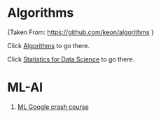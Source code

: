 # Algorithms 
{Taken From: https://github.com/keon/algorithms }

Click [Algorithms](https://github.com/rajeshpp/ML-AI/blob/master/DS/Algorithms/README.md) to go there.

Click [Statistics for Data Science](https://www.youtube.com/watch?v=Vfo5le26IhY) to go there.



# ML-AI

1. [ML Google crash course](https://github.com/rajeshpp/ML-AI/blob/master/ML.md)
